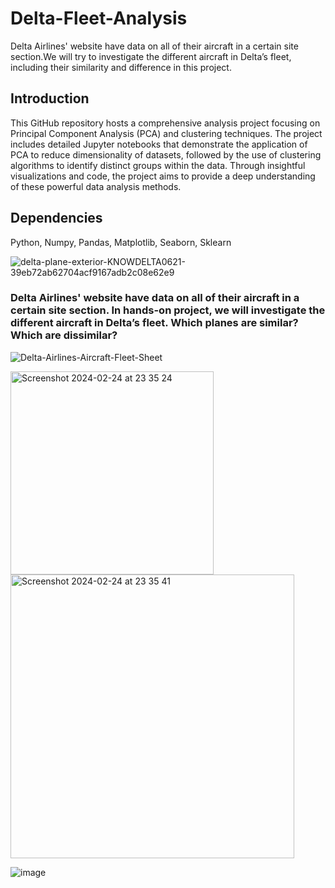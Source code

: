 # Delta-Fleet-Analysis
Delta Airlines' website have data on all of their aircraft in a certain site section.We will try to investigate the different aircraft in Delta’s fleet, including their similarity and difference in this project.

## Introduction
This GitHub repository hosts a comprehensive analysis project focusing on Principal Component Analysis (PCA) and clustering techniques. The project includes detailed Jupyter notebooks that demonstrate the application of PCA to reduce dimensionality of datasets, followed by the use of clustering algorithms to identify distinct groups within the data. Through insightful visualizations and code, the project aims to provide a deep understanding of these powerful data analysis methods.

## Dependencies
Python, Numpy, Pandas, Matplotlib, Seaborn, Sklearn

![delta-plane-exterior-KNOWDELTA0621-39eb72ab62704acf9167adb2c08e62e9](https://github.com/trungle14/Delta_Airline_PCA_Clustering/assets/143222481/0e801f2f-f054-4bf1-818a-216c58c10374)




### Delta Airlines' website have data on all of their aircraft in a certain site section. In hands-on project, we will investigate the different aircraft in Delta’s fleet. Which planes are similar? Which are dissimilar?




![Delta-Airlines-Aircraft-Fleet-Sheet](https://github.com/trungle14/Delta_Airline_PCA_Clustering/assets/143222481/9a7b1c9c-e6f9-4fd3-812a-9982fcc6e075)


<img width="325" alt="Screenshot 2024-02-24 at 23 35 24" src="https://github.com/trungle14/Delta_Airline_PCA_Clustering/assets/143222481/c96adb2d-c9bf-4fee-bedf-70cb85089f5a">


<img width="454" alt="Screenshot 2024-02-24 at 23 35 41" src="https://github.com/trungle14/Delta_Airline_PCA_Clustering/assets/143222481/60bf5bf9-4cf8-4761-9e05-5546b3a3f793">


![image](https://github.com/trungle14/Delta_Airline_PCA_Clustering/assets/143222481/fc9ecc1a-f33f-48c2-8781-176642ad2b17)
